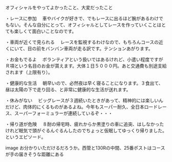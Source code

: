 オフィシャルをやってよかったこと、大変だったこと

・レースに参加
　車やバイクが好きで、でもレースに出るほど腕があるわけでもない。そんな自分にとって、オフィシャルとしてレースを作っていくことはとても楽しくて面白いことなのです。

・車両が近くで見られる
　レースを監視するわけなので、もちろんコースの近くにいて、目の前をバンバン車両が走る訳です。テンションあがります。

・お金もでるよ
　ボランティアという扱いではあるけれど、小遣い程度ですがＲ項という名目のお金が貰えます。大体１日５０００円。あと交通費も別途支給されます（上限有り）。

・健康的な生活
　朝早いので、必然夜は早く寝ることになります。３食出て、昼は太陽の下で走り回る、と非常に健康的な生活が送れます。 

・休みがない
　ビッグレースが３週続いたときがあって、精神的には楽しいんだけど、肉体的にくるものがあるよね。今年もスーパー耐久、全日本ロードレース、スーパーフォーミュラーが連続しているぞ・・・

・帰り道が危険
　８耐の帰宅時、疲れからか黒塗りの車に追突、はしなかったけれど眠気で頭がぐるんぐるんしたのでちょっと仮眠してゆっくり帰りました。というエピソード。

image
お分かりいただけるだろうか。西管と130Rの中間、25番ポストはコースが手の届きそうな距離にある

